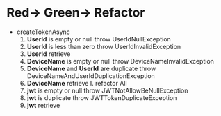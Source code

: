 # Red-> Green-> Refactor

* createTokenAsync
    1. **UserId** is empty or null throw UserIdNullException
    2. **UserId** is less than zero throw UserIdInvalidException
    3. **UserId** retrieve
    4. **DeviceName** is empty or null throw DeviceNameInvalidException
    5. **DeviceName** and **UserId** are duplicate throw DeviceNameAndUserIdDuplicationException
    6. **DeviceName** retrieve
       I. refactor All
    7. **jwt** is empty or null throw JWTNotAllowBeNullException
    8. **jwt** is duplicate throw JWTTokenDuplicateException
    9. **jwt** retrieve
   
 

 
